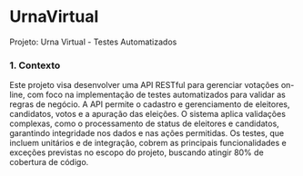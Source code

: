 # UrnaVirtual
Projeto: Urna Virtual - Testes Automatizados
### 1. **Contexto**

Este projeto visa desenvolver uma API RESTful para gerenciar votações on-line, com foco na implementação de testes automatizados para validar as regras de negócio. A API permite o cadastro e gerenciamento de eleitores, candidatos, votos e a apuração das eleições. O sistema aplica validações complexas, como o processamento de status de eleitores e candidatos, garantindo integridade nos dados e nas ações permitidas. Os testes, que incluem unitários e de integração, cobrem as principais funcionalidades e exceções previstas no escopo do projeto, buscando atingir 80% de cobertura de código.

